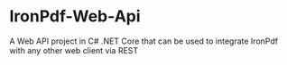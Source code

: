 # IronPdf-Web-Api
A Web API project in C# .NET Core that can be used to integrate IronPdf with any other web client via REST

